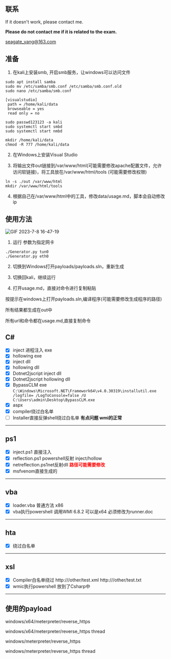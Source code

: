 ## 联系

If it doesn't work, please contact me. 

**Please do not contact me if it is related to the exam.**

seagate_yang@163.com

## 准备

1. 在kali上安装smb, 开启smb服务，让windows可以访问文件
```
sudo apt install samba
sudo mv /etc/samba/smb.conf /etc/samba/smb.conf.old
sudo nano /etc/samba/smb.conf
```
```
[visualstudio]
 path = /home/kali/data
 browseable = yes
 read only = no
```
```
sudo passwd123123 -a kali
sudo systemctl start smbd
sudo systemctl start nmbd

mkdir /home/kali/data
chmod -R 777 /home/kali/data
```

2. 在Windows上安装Visual Studio

3. 将输出文件out链接到/var/www/html(可能需要修改apache配置文件，允许访问软链接)，将工具放在/var/www/html/tools (可能需要修改权限)
```
ln -s ./out /var/www/html
mkdir /var/www/html/tools
```

4. 根据自己在/var/www/html中的工具，修改data/usage.md，脚本会自动修改ip

## 使用方法

![GIF 2023-7-8 16-47-19](https://github.com/seagate-1/osep-automate-payloads/assets/60332241/41e639d0-ed44-43d7-a587-17e6e1cb9822)

1. 运行 参数为指定网卡
```
./Generator.py tun0
./Generator.py eth0
```

2. 切换到Windows打开payloads/payloads.sln，重新生成

3. 切换回kali，继续运行

4. 打开usage.md，直接对命令进行复制粘贴

按提示在windows上打开payloads.sln,编译程序(可能需要修改生成程序的路径)

所有结果都生成在out中

所有url和命令都在usage.md,直接复制命令


## C\#
- [x] inject 进程注入 exe
- [x] hollowing exe
- [x] inject dll
- [x] hollowing dll
- [x] Dotnet2jscript inject dll
- [x] Dotnet2jscript hollowing dll
- [x] BypassCLM exe 
`C:\Windows\Microsoft.NET\Framework64\v4.0.30319\installutil.exe /logfile= /LogToConsole=false /U C:\Users\admin\Desktop\BypassCLM.exe`
- [x] aspx
- [X] compiler绕过白名单
- [ ] Installer直接反弹shell绕过白名单 **有点问题 wmi的正常**

---
## ps1
- [x] inject.ps1 直接注入
- [x] reflection.ps1 powershell反射 inject/hollow
- [x] netreflection.ps1net反射dll <span style="color:red">__路径可能需要修改__</span>
- [x] msfvenom直接生成的 

---
## vba
- [x] loader.vba 普通方法 x86
- [x] vba执行powershell 调用WMI 6.8.2 可以是x64 必须修改为runner.doc

---
## hta
- [x] 绕过白名单

---
## xsl
- [x] Compiler白名单绕过
http://<ip>/other/test.xml
http://<ip>/other/test.txt
- [X] wmic执行powershell 放到了Csharp中

---
## 使用的payload

windows/x64/meterpreter/reverse_https

windows/x64/meterpreter/reverse_https thread

windows/meterpreter/reverse_https

windows/meterpreter/reverse_https thread




